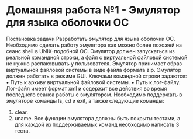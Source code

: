 # Домашняя работа №1 - Эмулятор для языка оболочки ОС
Постановка задачи
Разработать эмулятор для языка оболочки ОС. Необходимо сделать работу 
эмулятора как можно более похожей на сеанс shell в UNIX-подобной ОС. 
Эмулятор должен запускаться из реальной командной строки, а файл с 
виртуальной файловой системой не нужно распаковывать у пользователя. 
Эмулятор принимает образ виртуальной файловой системы в виде файла формата 
zip. Эмулятор должен работать в режиме GUI. 
Ключами командной строки задаются: 
• Путь к архиву виртуальной файловой системы. 
• Путь к лог-файлу. 
Лог-файл имеет формат xml и содержит все действия во время последнего 
сеанса работы с эмулятором. 
Необходимо поддержать в эмуляторе команды ls, cd и exit, а также 
следующие команды: 
1. clear. 
2. uname. 
Все функции эмулятора должны быть покрыты тестами, а для каждой из 
поддерживаемых команд необходимо написать 3 теста.
